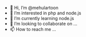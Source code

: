 - 👋 Hi, I’m @mehulartoon
- 👀 I’m interested in php and node.js
- 🌱 I’m currently learning node.js
- 💞️ I’m looking to collaborate on ...
- 📫 How to reach me ...

<!---
mehulartoon/mehulartoon is a ✨ special ✨ repository because its `README.md` (this file) appears on your GitHub profile.
You can click the Preview link to take a look at your changes.
--->
